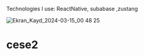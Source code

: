 Technologies I use: ReactNative, subabase ,zustang





![Ekran_Kayd_2024-03-15_00 48 25](https://github.com/ozeerr/GetirClone/assets/137641188/f4209b3a-3b71-44b5-ad51-1da2c3399eed)
# cese2
